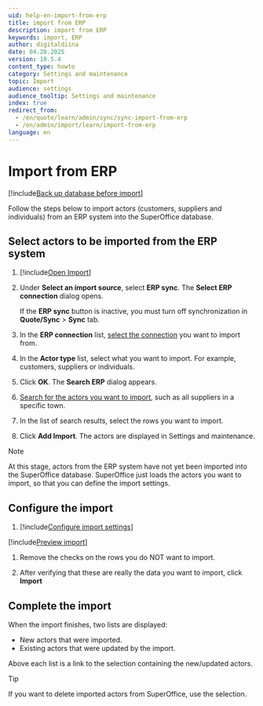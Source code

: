 ```yaml
---
uid: help-en-import-from-erp
title: import from ERP
description: import from ERP
keywords: import, ERP
author: digitaldiina
date: 04.28.2025
version: 10.5.4
content_type: howto
category: Settings and maintenance
topic: Import
audience: settings
audience_tooltip: Settings and maintenance
index: true
redirect_from: 
  - /en/quote/learn/admin/sync/sync-import-from-erp
  - /en/admin/import/learn/import-from-erp
language: en
---
```


# Import from ERP

[!include[Back up database before import](includes/caution-backup-before-import.md)]

Follow the steps below to import actors (customers, suppliers and individuals) from an ERP system into the SuperOffice database.

## Select actors to be imported from the ERP system

1. [!include[Open Import](includes/open-import.md)]
2. Under **Select an import source**, select **ERP sync**. The **Select ERP connection** dialog opens.

    If the **ERP sync** button is inactive, you must turn off synchronization in **Quote/Sync** > **Sync** tab.

3. In the **ERP connection** list, [select the connection][2] you want to import from.
4. In the **Actor type** list, select what you want to import. For example, customers, suppliers or individuals.
5. Click **OK**. The **Search ERP** dialog appears.
6. [Search for the actors you want to import][1], such as all suppliers in a specific town.
7. In the list of search results, select the rows you want to import.
8. Click **Add Import**. The actors are displayed in Settings and maintenance.

> [!NOTE]
> At this stage, actors from the ERP system have not yet been imported into the SuperOffice database. SuperOffice just loads the actors you want to import, so that you can define the import settings.

## Configure the import

1. [!include[Configure import settings](includes/configure-import-settings.md)]

[!include[Preview import](includes/step-preview-import.md)]

1. Remove the checks on the rows you do NOT want to import.

1. After verifying that these are really the data you want to import, click **Import**

## Complete the import

When the import finishes, two lists are displayed:

* New actors that were imported.
* Existing actors that were updated by the import.

Above each list is a link to the selection containing the new/updated actors.

> [!TIP]
> If you want to delete imported actors from SuperOffice, use the selection.

<!-- Referenced links -->
[1]: ../../search-options/learn/search-criteria.md
[2]: ../../erp/admin/add-connection.md

<!-- Referenced images -->
